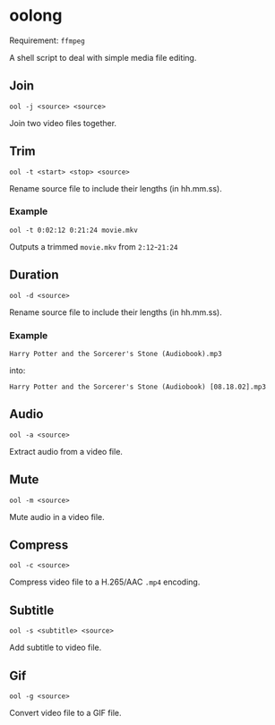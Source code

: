 # oolong
Requirement: `ffmpeg`

A shell script to deal with simple media file editing.

## Join
`ool -j <source> <source>`

Join two video files together.

## Trim
`ool -t <start> <stop> <source>`

Rename source file to include their lengths (in hh.mm.ss).

### Example
`ool -t 0:02:12 0:21:24 movie.mkv`

Outputs a trimmed `movie.mkv` from `2:12`-`21:24`

## Duration
`ool -d <source>`

Rename source file to include their lengths (in hh.mm.ss).

### Example
`Harry Potter and the Sorcerer's Stone (Audiobook).mp3`

into:

`Harry Potter and the Sorcerer's Stone (Audiobook) [08.18.02].mp3`

## Audio
`ool -a <source>`

Extract audio from a video file.

## Mute
`ool -m <source>`

Mute audio in a video file.

## Compress
`ool -c <source>`

Compress video file to a H.265/AAC `.mp4` encoding.

## Subtitle
`ool -s <subtitle> <source>`

Add subtitle to video file.

## Gif
`ool -g <source>`

Convert video file to a GIF file.
